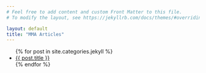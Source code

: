```yaml
---
# Feel free to add content and custom Front Matter to this file.
# To modify the layout, see https://jekyllrb.com/docs/themes/#overriding-theme-defaults

layout: default
title: "MMA Articles"
---
```


<ul>
  {% for post in site.categories.jekyll %}
    <li><a href="{{ post.url }}">{{ post.title }}</a></li>
  {% endfor %}
</ul>